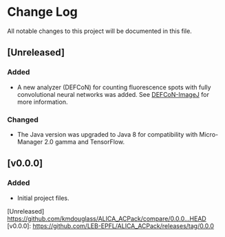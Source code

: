 # Change Log
All notable changes to this project will be documented in this file.

## [Unreleased]

### Added
- A new analyzer (DEFCoN) for counting fluorescence spots with fully
  convolutional neural networks was added. See
  [DEFCoN-ImageJ](https://github.com/LEB-EPFL/DEFCoN-ImageJ) for more
  information.
  
### Changed
- The Java version was upgraded to Java 8 for compatibility with
  Micro-Manager 2.0 gamma and TensorFlow.

## [v0.0.0]

### Added
- Initial project files.

[Unreleased] https://github.com/kmdouglass/ALICA_ACPack/compare/0.0.0...HEAD
[v0.0.0]: https://github.com/LEB-EPFL/ALICA_ACPack/releases/tag/0.0.0
